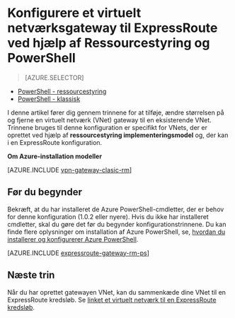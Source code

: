 <properties
   pageTitle="Tilføje en VNet gateway til et virtuelt netværk for ExpressRoute ved hjælp af Ressourcestyring og PowerShell | Microsoft Azure"
   description="I denne artikel vejleder dig gennem tilføjelse af en Vnet gateway til en allerede oprettet ressourcestyring VNet for ExpressRoute"
   documentationCenter="na"
   services="expressroute"
   authors="charwen"
   manager="carmonm"
   editor=""
   tags="azure-resource-manager"/>

<tags 
   ms.service="expressroute"
   ms.devlang="na"
   ms.topic="article" 
   ms.tgt_pltfrm="na"
   ms.workload="infrastructure-services" 
   ms.date="10/10/2016"
   ms.author="charwen"/>

# <a name="configure-a-virtual-network-gateway-for-expressroute-using-resource-manager-and-powershell"></a>Konfigurere et virtuelt netværksgateway til ExpressRoute ved hjælp af Ressourcestyring og PowerShell


> [AZURE.SELECTOR]
- [PowerShell - ressourcestyring](expressroute-howto-add-gateway-resource-manager.md)
- [PowerShell - klassisk](expressroute-howto-add-gateway-classic.md)


I denne artikel fører dig gennem trinnene for at tilføje, ændre størrelsen på og fjerne en virtuelt netværk (VNet) gateway til en eksisterende VNet. Trinnene bruges til denne konfiguration er specifikt for VNets, der er oprettet ved hjælp af **ressourcestyring implementeringsmodel** og, der kan i en ExpressRoute konfiguration. 

**Om Azure-installation modeller**

[AZURE.INCLUDE [vpn-gateway-clasic-rm](../../includes/vpn-gateway-classic-rm-include.md)] 

## <a name="before-beginning"></a>Før du begynder

Bekræft, at du har installeret de Azure PowerShell-cmdletter, der er behov for denne konfiguration (1.0.2 eller nyere). Hvis du ikke har installeret cmdletter, skal du gøre det før du begynder konfigurationstrinnene. Du kan finde flere oplysninger om installation af Azure PowerShell, se, [hvordan du installerer og konfigurerer Azure PowerShell](../powershell-install-configure.md).


[AZURE.INCLUDE [expressroute-gateway-rm-ps](../../includes/expressroute-gateway-rm-ps-include.md)]

    
## <a name="next-steps"></a>Næste trin

Når du har oprettet gatewayen VNet, kan du sammenkæde dine VNet til en ExpressRoute kredsløb. Se [linket et virtuelt netværk til en ExpressRoute kredsløb](expressroute-howto-linkvnet-arm.md).
